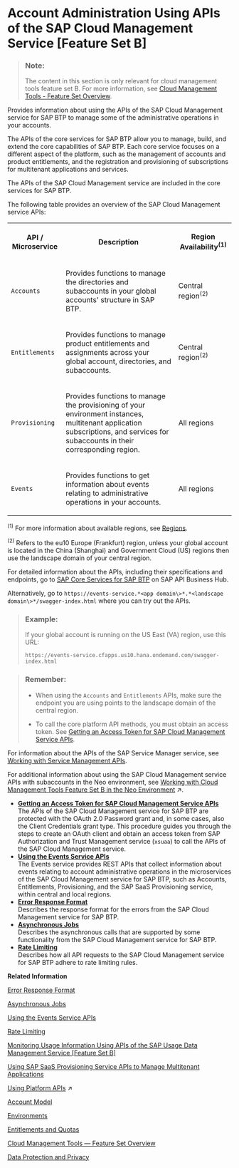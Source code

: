 <!-- loio17b6a171552544a6804f12ea83112a3f -->

# Account Administration Using APIs of the SAP Cloud Management Service \[Feature Set B\]

> ### Note:  
> The content in this section is only relevant for cloud management tools feature set B. For more information, see [Cloud Management Tools - Feature Set Overview](https://help.sap.com/viewer/65de2977205c403bbc107264b8eccf4b/Cloud/en-US/caf4e4e23aef4666ad8f125af393dfb2.html).

Provides information about using the APIs of the SAP Cloud Management service for SAP BTP to manage some of the administrative operations in your accounts.

The APIs of the core services for SAP BTP allow you to manage, build, and extend the core capabilities of SAP BTP. Each core service focuses on a different aspect of the platform, such as the management of accounts and product entitlements, and the registration and provisioning of subscriptions for multitenant applications and services.

The APIs of the SAP Cloud Management service are included in the core services for SAP BTP.

The following table provides an overview of the SAP Cloud Management service APIs:


<table>
<tr>
<th>

API / Microservice



</th>
<th>

Description



</th>
<th>

Region Availability<sup>\(1\)</sup>



</th>
</tr>
<tr>
<td>

`Accounts`



</td>
<td>

Provides functions to manage the directories and subaccounts in your global accounts' structure in SAP BTP.



</td>
<td>

Central region<sup>\(2\)</sup>



</td>
</tr>
<tr>
<td>

`Entitlements`



</td>
<td>

Provides functions to manage product entitlements and assignments across your global account, directories, and subaccounts.



</td>
<td>

Central region<sup>\(2\)</sup>



</td>
</tr>
<tr>
<td>

`Provisioning`



</td>
<td>

Provides functions to manage the provisioning of your environment instances, multitenant application subscriptions, and services for subaccounts in their corresponding region.



</td>
<td>

All regions



</td>
</tr>
<tr>
<td>

`Events`



</td>
<td>

Provides functions to get information about events relating to administrative operations in your accounts.



</td>
<td>

All regions



</td>
</tr>
</table>

<sup>\(1\)</sup> For more information about available regions, see [Regions](Regions_350356d.md#loio350356d1dc314d3199dca15bd2ab9b0e).

<sup>\(2\)</sup> Refers to the eu10 Europe \(Frankfurt\) region, unless your global account is located in the China \(Shanghai\) and Government Cloud \(US\) regions then use the landscape domain of your central region.

For detailed information about the APIs, including their specifications and endpoints, go to [SAP Core Services for SAP BTP](https://api.sap.com/package/SAPCloudPlatformCoreServices) on SAP API Business Hub.

Alternatively, go to `https://events-service.*<app domain\>*.*<landscape domain\>*/swagger-index.html` where you can try out the APIs.

> ### Example:  
> If your global account is running on the US East \(VA\) region, use this URL:
> 
> `https://events-service.cfapps.us10.hana.ondemand.com/swagger-index.html`

> ### Remember:  
> -   When using the `Accounts` and `Entitlements` APIs, make sure the endpoint you are using points to the landscape domain of the central region.
> 
> -   To call the core platform API methods, you must obtain an access token. See [Getting an Access Token for SAP Cloud Management Service APIs](Getting_an_Access_Token_for_SAP_Cloud_Management_Service_APIs_3670474.md).

For information about the APIs of the SAP Service Manager service, see [Working with Service Management APIs](https://help.sap.com/viewer/DRAFT/09cc82baadc542a688176dce601398de/Cloud/en-US/4e19b11211fe4ca2a266d3fdd4a72188.html).

For additional information about using the SAP Cloud Management service APIs with subaccounts in the Neo environment, see [Working with Cloud Management Tools Feature Set B in the Neo Environment](https://help.sap.com/viewer/ea72206b834e4ace9cd834feed6c0e09/Cloud/en-US/8c963e83a42545e29d1b4277a287a01b.html "Enterprise accounts in SAP BTP that have access to cloud management tools feature set B, can also use the enhanced capabilities offered by feature set B with their subaccounts in the Neo environment.") :arrow_upper_right:.

-   **[Getting an Access Token for SAP Cloud Management Service APIs](Getting_an_Access_Token_for_SAP_Cloud_Management_Service_APIs_3670474.md "The APIs of the SAP Cloud Management service
                                    for SAP BTP are protected with the OAuth 2.0
    Password grant and, in some cases, also the Client
    Credentials grant type. This procedure guides you through the steps to create an OAuth client and obtain an access token from SAP Authorization and Trust
                                    Management service (xsuaa) to call the APIs of
    the SAP Cloud Management
                                    service.")**  
The APIs of the SAP Cloud Management service for SAP BTP are protected with the OAuth 2.0 Password grant and, in some cases, also the Client Credentials grant type. This procedure guides you through the steps to create an OAuth client and obtain an access token from SAP Authorization and Trust Management service \(`xsuaa`\) to call the APIs of the SAP Cloud Management service.
-   **[Using the Events Service APIs](Using_the_Events_Service_APIs_94e1895.md "The Events service provides REST APIs that collect information about events relating to account administrative operations in the
		microservices of the SAP Cloud Management service
                                    for SAP BTP, such as Accounts, Entitlements,
		Provisioning, and the SAP SaaS Provisioning
                                    service, within central and local
		regions.")**  
The Events service provides REST APIs that collect information about events relating to account administrative operations in the microservices of the SAP Cloud Management service for SAP BTP, such as Accounts, Entitlements, Provisioning, and the SAP SaaS Provisioning service, within central and local regions.
-   **[Error Response Format](Error_Response_Format_77fef2f.md "Describes the response format for the errors from the SAP Cloud Management service
                                    for SAP BTP.")**  
Describes the response format for the errors from the SAP Cloud Management service for SAP BTP.
-   **[Asynchronous Jobs](Asynchronous_Jobs_0a0a6ab.md "Describes the asynchronous calls that are supported by some functionality from the SAP Cloud Management service
                                    for SAP BTP.")**  
Describes the asynchronous calls that are supported by some functionality from the SAP Cloud Management service for SAP BTP.
-   **[Rate Limiting](Rate_Limiting_77b217b.md " Describes how all API requests to the SAP Cloud Management service
                                    for SAP BTP adhere to rate
		limiting rules.")**  
 Describes how all API requests to the SAP Cloud Management service for SAP BTP adhere to rate limiting rules.

**Related Information**  


[Error Response Format](Error_Response_Format_77fef2f.md "Describes the response format for the errors from the SAP Cloud Management service for SAP BTP.")

[Asynchronous Jobs](Asynchronous_Jobs_0a0a6ab.md "Describes the asynchronous calls that are supported by some functionality from the SAP Cloud Management service for SAP BTP.")

[Using the Events Service APIs](Using_the_Events_Service_APIs_94e1895.md "The Events service provides REST APIs that collect information about events relating to account administrative operations in the microservices of the SAP Cloud Management service for SAP BTP, such as Accounts, Entitlements, Provisioning, and the SAP SaaS Provisioning service, within central and local regions.")

[Rate Limiting](Rate_Limiting_77b217b.md "Describes how all API requests to the SAP Cloud Management service for SAP BTP adhere to rate limiting rules.")

[Monitoring Usage Information Using APIs of the SAP Usage Data Management Service \[Feature Set B\]](Monitoring_Usage_Information_Using_APIs_of_the_SAP_Usage_Data_Management_Service_Feature_Set_B_bf2b304.md "Provides information about using the Resource Consumption APIs of the SAP Usage Data Management service for SAP BTP for gathering, storing, and making usage information available for all services and applications in all regions in a cloud deployment. This information is for the purpose of central analysis, reporting, and license auditing.")

[Using SAP SaaS Provisioning Service APIs to Manage Multitenant Applications](Using_SAP_SaaS_Provisioning_Service_APIs_to_Manage_Multitenant_Applications_ed08c7d.md "You can use the SAP Software-as-a-Service Provisioning service (technical name: saas-registry) APIs to manage your multitenant application.")

[Using Platform APIs](https://help.sap.com/viewer/ea72206b834e4ace9cd834feed6c0e09/Cloud/en-US/392af9d162694d6595499f1549978aa6.html "Platform APIs are protected with OAuth 2.0 client credentials. Create an OAuth client and obtain an access token to call the platform API methods.") :arrow_upper_right:

[Account Model](Account_Model_8ed4a70.md#loio8ed4a705efa0431b910056c0acdbf377 "Learn more about the different types of accounts on SAP BTP and how they relate to each other.")

[Environments](Environments_15547f7.md "Environments constitute the actual platform-as-a-service offering of SAP BTP that allows for the development and administration of business applications. Environments are anchored in SAP BTP on subaccount level.")

[Entitlements and Quotas](Entitlements_and_Quotas_00aa2c2.md "When you purchase an enterprise account, you’re entitled to use a specific set of resources, such as the amount of memory that can be allocated to your applications.")

[Cloud Management Tools — Feature Set Overview](Cloud_Management_Tools_—_Feature_Set_Overview_caf4e4e.md "Cloud management tools represent the group of technologies designed for managing SAP BTP.")

[Data Protection and Privacy](Data_Protection_and_Privacy_7e513d3.md "Data protection is associated with numerous legal requirements and privacy concerns. In addition to compliance with general data protection and privacy acts, it is necessary to consider compliance with industry-specific legislation in different countries.")


